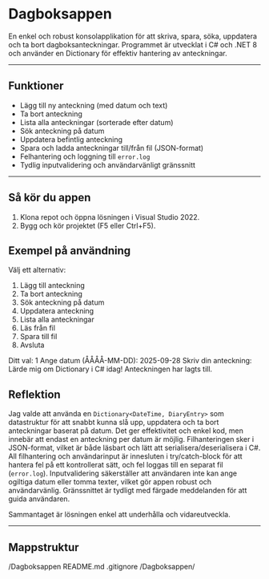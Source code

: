 # Dagboksappen
En enkel och robust konsolapplikation för att skriva, spara, söka, uppdatera och ta bort dagboksanteckningar. Programmet är utvecklat i C# och .NET 8 och använder en Dictionary för effektiv hantering av anteckningar.

---

## Funktioner

- Lägg till ny anteckning (med datum och text)
- Ta bort anteckning
- Lista alla anteckningar (sorterade efter datum)
- Sök anteckning på datum
- Uppdatera befintlig anteckning
- Spara och ladda anteckningar till/från fil (JSON-format)
- Felhantering och loggning till `error.log`
- Tydlig inputvalidering och användarvänligt gränssnitt

---

## Så kör du appen
1. Klona repot och öppna lösningen i Visual Studio 2022.
2. Bygg och kör projektet (F5 eller Ctrl+F5).

## Exempel på användning
Välj ett alternativ:
1.	Lägg till anteckning
2.	Ta bort anteckning
3.	Sök anteckning på datum
4.	Uppdatera anteckning
5.	Lista alla anteckningar
6.	Läs från fil
7.	Spara till fil
8.	Avsluta

Ditt val: 1 Ange datum (ÅÅÅÅ-MM-DD): 2025-09-28 
Skriv din anteckning: Lärde mig om Dictionary i C# idag! 
Anteckningen har lagts till.


## Reflektion

Jag valde att använda en `Dictionary<DateTime, DiaryEntry>` som datastruktur för att snabbt kunna slå upp, uppdatera och ta bort anteckningar baserat på datum. Det ger effektivitet och enkel kod, men innebär att endast en anteckning per datum är möjlig. Filhanteringen sker i JSON-format, vilket är både läsbart och lätt att serialisera/deserialisera i C#. All filhantering och användarinput är innesluten i try/catch-block för att hantera fel på ett kontrollerat sätt, och fel loggas till en separat fil (`error.log`). Inputvalidering säkerställer att användaren inte kan ange ogiltiga datum eller tomma texter, vilket gör appen robust och användarvänlig. Gränssnittet är tydligt med färgade meddelanden för att guida användaren. 

Sammantaget är lösningen enkel att underhålla och vidareutveckla.

---

## Mappstruktur

/Dagboksappen
 README.md
  .gitignore
   /Dagboksappen/
